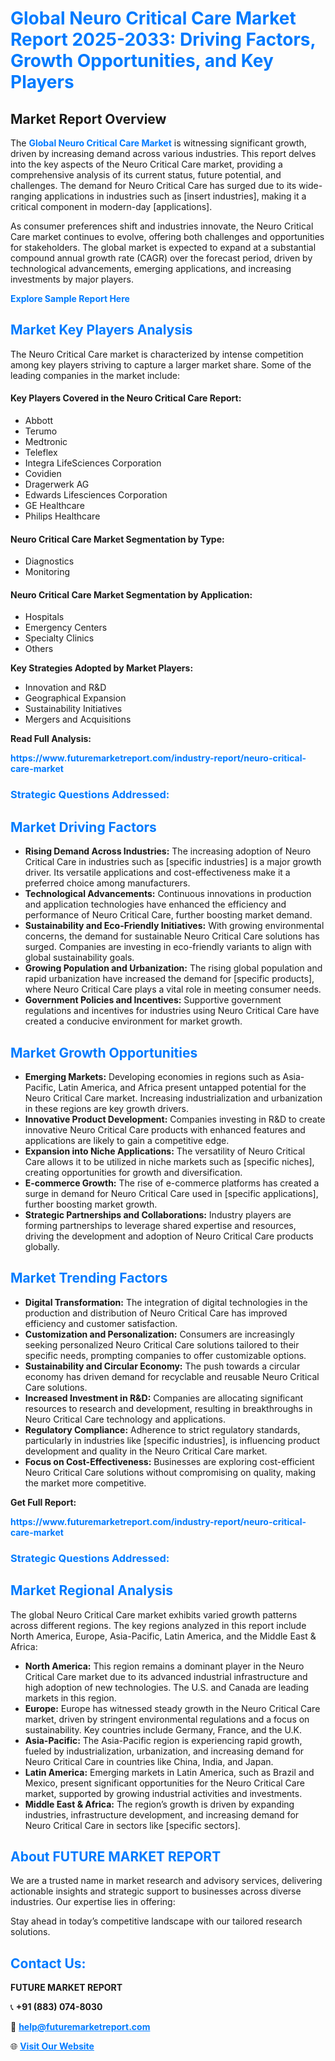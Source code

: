 <h1 style="color: #007BFF;">Global Neuro Critical Care Market Report 2025-2033: Driving Factors, Growth Opportunities, and Key Players</h1>

<section id="overview">
<h2>Market Report Overview</h2>
<p>The <a href="https://www.futuremarketreport.com/industry-report/neuro-critical-care-market" style="color: #007BFF; text-decoration: none;"><strong>Global Neuro Critical Care Market</strong></a> is witnessing significant growth, driven by increasing demand across various industries. This report delves into the key aspects of the Neuro Critical Care market, providing a comprehensive analysis of its current status, future potential, and challenges. The demand for Neuro Critical Care has surged due to its wide-ranging applications in industries such as [insert industries], making it a critical component in modern-day [applications].</p>
<p>As consumer preferences shift and industries innovate, the Neuro Critical Care market continues to evolve, offering both challenges and opportunities for stakeholders. The global market is expected to expand at a substantial compound annual growth rate (CAGR) over the forecast period, driven by technological advancements, emerging applications, and increasing investments by major players.</p>
</section>

<section id="overview">
<p><a href="https://www.futuremarketreport.com/request-sample/reportId=77559" style="color: #007BFF; text-decoration: none;"><strong>Explore Sample Report Here</strong></a></p>
</section>

<section id="key-players">
<h2 style="color: #007BFF;">Market Key Players Analysis</h2>
<p>The Neuro Critical Care market is characterized by intense competition among key players striving to capture a larger market share. Some of the leading companies in the market include:</p>
<h4>Key Players Covered in the Neuro Critical Care Report:</h4>
<ul><li>Abbott</li><li>Terumo</li><li>Medtronic</li><li>Teleflex</li><li>Integra LifeSciences Corporation</li><li>Covidien</li><li>Dragerwerk AG</li><li>Edwards Lifesciences Corporation</li><li>GE Healthcare</li><li>Philips Healthcare</li></ul>
<h4>Neuro Critical Care Market Segmentation by Type:</h4>
<ul><li>Diagnostics</li><li>Monitoring</li></ul>

<h4>Neuro Critical Care Market Segmentation by Application:</h4>
<ul><li>Hospitals</li><li>Emergency Centers</li><li>Specialty Clinics</li><li>Others</li></ul>
<p><strong>Key Strategies Adopted by Market Players:</strong></p>
<ul>
<li>Innovation and R&D</li>
<li>Geographical Expansion</li>
<li>Sustainability Initiatives</li>
<li>Mergers and Acquisitions</li>
</ul>
</section>

<section>
<p><strong>Read Full Analysis: </strong></p><a href="https://www.futuremarketreport.com/industry-report/neuro-critical-care-market" style="color: #007BFF; text-decoration: none;"><strong>https://www.futuremarketreport.com/industry-report/neuro-critical-care-market</strong></a>
<h3 style="color: #007BFF;">Strategic Questions Addressed:</h3>
</section>

<section id="driving-factors">
<h2 style="color: #007BFF;">Market Driving Factors</h2>
<ul>
<li><strong>Rising Demand Across Industries:</strong> The increasing adoption of Neuro Critical Care in industries such as [specific industries] is a major growth driver. Its versatile applications and cost-effectiveness make it a preferred choice among manufacturers.</li>
<li><strong>Technological Advancements:</strong> Continuous innovations in production and application technologies have enhanced the efficiency and performance of Neuro Critical Care, further boosting market demand.</li>
<li><strong>Sustainability and Eco-Friendly Initiatives:</strong> With growing environmental concerns, the demand for sustainable Neuro Critical Care solutions has surged. Companies are investing in eco-friendly variants to align with global sustainability goals.</li>
<li><strong>Growing Population and Urbanization:</strong> The rising global population and rapid urbanization have increased the demand for [specific products], where Neuro Critical Care plays a vital role in meeting consumer needs.</li>
<li><strong>Government Policies and Incentives:</strong> Supportive government regulations and incentives for industries using Neuro Critical Care have created a conducive environment for market growth.</li>
</ul>
</section>

<section id="growth-opportunities">
<h2 style="color: #007BFF;">Market Growth Opportunities</h2>
<ul>
<li><strong>Emerging Markets:</strong> Developing economies in regions such as Asia-Pacific, Latin America, and Africa present untapped potential for the Neuro Critical Care market. Increasing industrialization and urbanization in these regions are key growth drivers.</li>
<li><strong>Innovative Product Development:</strong> Companies investing in R&D to create innovative Neuro Critical Care products with enhanced features and applications are likely to gain a competitive edge.</li>
<li><strong>Expansion into Niche Applications:</strong> The versatility of Neuro Critical Care allows it to be utilized in niche markets such as [specific niches], creating opportunities for growth and diversification.</li>
<li><strong>E-commerce Growth:</strong> The rise of e-commerce platforms has created a surge in demand for Neuro Critical Care used in [specific applications], further boosting market growth.</li>
<li><strong>Strategic Partnerships and Collaborations:</strong> Industry players are forming partnerships to leverage shared expertise and resources, driving the development and adoption of Neuro Critical Care products globally.</li>
</ul>
</section>

<section id="trending-factors">
<h2 style="color: #007BFF;">Market Trending Factors</h2>
<ul>
<li><strong>Digital Transformation:</strong> The integration of digital technologies in the production and distribution of Neuro Critical Care has improved efficiency and customer satisfaction.</li>
<li><strong>Customization and Personalization:</strong> Consumers are increasingly seeking personalized Neuro Critical Care solutions tailored to their specific needs, prompting companies to offer customizable options.</li>
<li><strong>Sustainability and Circular Economy:</strong> The push towards a circular economy has driven demand for recyclable and reusable Neuro Critical Care solutions.</li>
<li><strong>Increased Investment in R&D:</strong> Companies are allocating significant resources to research and development, resulting in breakthroughs in Neuro Critical Care technology and applications.</li>
<li><strong>Regulatory Compliance:</strong> Adherence to strict regulatory standards, particularly in industries like [specific industries], is influencing product development and quality in the Neuro Critical Care market.</li>
<li><strong>Focus on Cost-Effectiveness:</strong> Businesses are exploring cost-efficient Neuro Critical Care solutions without compromising on quality, making the market more competitive.</li>
</ul>
</section>

<section>
<p><strong>Get Full Report: </strong></p><a href="https://www.futuremarketreport.com/industry-report/neuro-critical-care-market" style="color: #007BFF; text-decoration: none;"><strong>https://www.futuremarketreport.com/industry-report/neuro-critical-care-market</strong></a>
<h3 style="color: #007BFF;">Strategic Questions Addressed:</h3>
</section>


<section id="regional-analysis">
<h2 style="color: #007BFF;">Market Regional Analysis</h2>
<p>The global Neuro Critical Care market exhibits varied growth patterns across different regions. The key regions analyzed in this report include North America, Europe, Asia-Pacific, Latin America, and the Middle East & Africa:</p>
<ul>
<li><strong>North America:</strong> This region remains a dominant player in the Neuro Critical Care market due to its advanced industrial infrastructure and high adoption of new technologies. The U.S. and Canada are leading markets in this region.</li>
<li><strong>Europe:</strong> Europe has witnessed steady growth in the Neuro Critical Care market, driven by stringent environmental regulations and a focus on sustainability. Key countries include Germany, France, and the U.K.</li>
<li><strong>Asia-Pacific:</strong> The Asia-Pacific region is experiencing rapid growth, fueled by industrialization, urbanization, and increasing demand for Neuro Critical Care in countries like China, India, and Japan.</li>
<li><strong>Latin America:</strong> Emerging markets in Latin America, such as Brazil and Mexico, present significant opportunities for the Neuro Critical Care market, supported by growing industrial activities and investments.</li>
<li><strong>Middle East & Africa:</strong> The region’s growth is driven by expanding industries, infrastructure development, and increasing demand for Neuro Critical Care in sectors like [specific sectors].</li>
</ul>
</section>

<footer>
<h2 style="color: #007BFF;">About FUTURE MARKET REPORT</h2>
<p>We are a trusted name in market research and advisory services, delivering actionable insights and strategic support to businesses across diverse industries. Our expertise lies in offering:</p>

<p>Stay ahead in today’s competitive landscape with our tailored research solutions.</p>

<h2 style="color: #007BFF;">Contact Us:</h2>
<p><strong>FUTURE MARKET REPORT</strong></p>
<p>📞 <strong>+91 (883) 074-8030</strong></p>
<p>📧 <strong><a href="mailto:help@futuremarketreport.com" style="color: #007BFF;">help@futuremarketreport.com</a></strong></p>
<p>🌐 <strong><a href="https://www.futuremarketreport.com/" style="color: #007BFF;">Visit Our Website</a></strong></p>
</footer>
